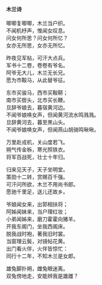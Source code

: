 #### 木兰诗

唧唧复唧唧，木兰当户织。  
不闻机杼声，惟闻女叹息。  
问女何所思？问女何所忆？  
女亦无所思，女亦无所忆。

昨夜见军帖，可汗大点兵。  
军书十二卷，卷卷有爷名。  
阿爷无大儿，木兰无长兄。  
愿为市鞍马，从此替爷征。

东市买骏马，西市买鞍鞯；  
南市买辔头，北市买长鞭。  
旦辞爷娘去，暮宿黄河边。  
不闻爷娘唤女声，但闻黄河流水鸣溅溅。  
旦辞黄河去，暮至黑山头。  
不闻爷娘唤女声，但闻燕山胡骑鸣啾啾。

万里赴戎机，关山度若飞。  
朔气传金柝，寒光照铁衣。  
将军百战死，壮士十年归。

归来见天子，天子坐明堂。  
策勋十二转，赏赐百千强。  
可汗问所欲，木兰不用尚书郎。  
愿驰千里足，送儿还故乡。

爷娘闻女来，出郭相扶将；  
阿姊闻妹来，当户理红妆；  
小弟闻姊来，磨刀霍霍向猪羊。  
开我东阁门，坐我西阁床。  
脱我战时袍，著我旧时裳。  
当窗理云鬓，对镜帖花黄。  
出门看火伴，火伴皆惊忙：  
同行十二年，不知木兰是女郎。

雄兔脚扑朔，雌兔眼迷离。  
双兔傍地走，安能辨我是雄雌？
